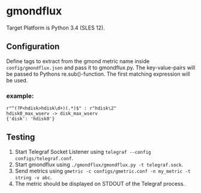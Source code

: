 # gmondflux

Target Platform is Python 3.4 (SLES 12).

## Configuration

Define tags to extract from the gmond metric name inside `config/gmondflux.json` and pass it to gmondflux.py.
The key-value-pairs will be passed to Pythons re.sub()-function.
The first matching expression will be used.

### example:
```
r"^(?P<hdisk>hdisk\d+)(.*)$" : r"hdisk\2"
hdisk0_max_wserv -> disk_max_wserv
{'disk': 'hdisk0'}
```

## Testing

1. Start Telegraf Socket Listener using `telegraf --config configs/telegraf.conf`.
2. Start gmondflux using `./gmondflux/gmondflux.py -t telegraf.sock`.
3. Send metrics using `gmetric -c configs/gmetric.conf -n my_metric -t string -v abc`.
4. The metric should be displayed on STDOUT of the Telegraf process.

